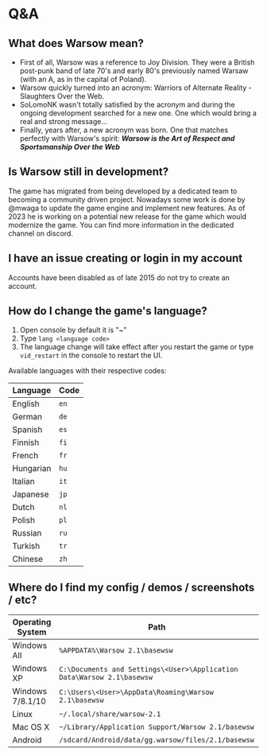 # Q&A

## What does Warsow mean?

- First of all, Warsow was a reference to Joy Division. They were a British post-punk band of late 70's and early 80's previously named Warsaw (with an A, as in the capital of Poland).
- Warsow quickly turned into an acronym: Warriors of Alternate Reality - Slaughters Over the Web.
- SoLomoNK wasn't totally satisfied by the acronym and during the ongoing development searched for a new one. One which would bring a real and strong message...
- Finally, years after, a new acronym was born. One that matches perfectly with Warsow's spirit: <i><b>Warsow is the Art of Respect and Sportsmanship Over the Web</b></i>

## Is Warsow still in development?

The game has migrated from being developed by a dedicated team to becoming a community driven project. Nowadays some work is done by @mwaga to update the game engine and implement new features. As of 2023 he is working on a potential new release for the game which would modernize the game. You can find more information in the dedicated channel on discord.

## I have an issue creating or login in my account

Accounts have been disabled as of late 2015 do not try to create an account.

## How do I change the game's language?

1. Open console by default it is "~"
2. Type `lang <language code>`
3. The language change  will take effect after you restart the game or type `vid_restart` in the console to restart the UI.

Available languages with their respective codes:

| Language  | Code |
|-----------|------|
| English   | `en` |
| German    | `de` |
| Spanish   | `es` |
| Finnish   | `fi` |
| French    | `fr` |
| Hungarian | `hu` |
| Italian   | `it` |
| Japanese  | `jp` |
| Dutch     | `nl` |
| Polish    | `pl` |
| Russian   | `ru` |
| Turkish   | `tr` |
| Chinese   | `zh` |


## Where do I find my config / demos / screenshots / etc?

| Operating System | Path                                                                    |
|------------------|-------------------------------------------------------------------------|
| Windows All      | `%APPDATA%\Warsow 2.1\basewsw`                                         |
| Windows XP       | `C:\Documents and Settings\<User>\Application Data\Warsow 2.1\basewsw` |
| Windows 7/8.1/10 | `C:\Users\<User>\AppData\Roaming\Warsow 2.1\basewsw`                  |
| Linux            | `~/.local/share/warsow-2.1`                                            |
| Mac OS X         | `~/Library/Application Support/Warsow 2.1/basewsw`                     |
| Android          | `/sdcard/Android/data/gg.warsow/files/2.1/basewsw`                     |
